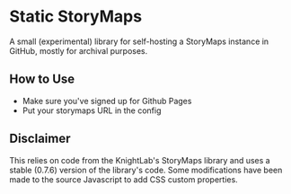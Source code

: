 # Static StoryMaps

A small (experimental) library for self-hosting a StoryMaps instance in GitHub, mostly for archival purposes.

## How to Use

* Make sure you've signed up for Github Pages
* Put your storymaps URL in the config

## Disclaimer





This relies on code from the KnightLab's StoryMaps library and uses a stable (0.7.6) version of the library's code. Some modifications have been made to the source Javascript to add CSS custom properties.
